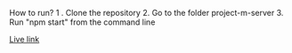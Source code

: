 How to run?
1 . Clone the repository
2.  Go to the folder project-m-server
3. Run "npm start" from the command line

<a href="https://project-m-client-xzlm-3e0aj5lwl-ajess-projects.vercel.app">Live link</a>
